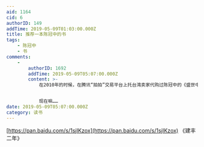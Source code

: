 ```yaml
---
aid: 1164
cid: 6
authorID: 149
addTime: 2019-05-09T01:03:00.000Z
title: 推荐一本陈冠中的书
tags:
    - 陈冠中
    - 书
comments:
    -
        authorID: 1692
        addTime: 2019-05-09T05:07:00.000Z
        content: >-
            在2010年的时候，在腾讯“拍拍”交易平台上托台湾卖家代购过陈冠中的《盛世中国2013》，这本书在当时已经是禁书了，淘宝找不到代购这本书的地方。10年的时候包子还没上台，公知还没被污名化，南方系也没有被换人，感觉一切都朝着好的方向，觉得《2013》像一本奇幻小说而不是讽刺小说。


            现在嘛……
date: 2019-05-09T05:07:00.000Z
category: 读书
---
```


[https://pan.baidu.com/s/1sjIKzox](https://pan.baidu.com/s/1sjIKzox) 《建丰二年》
